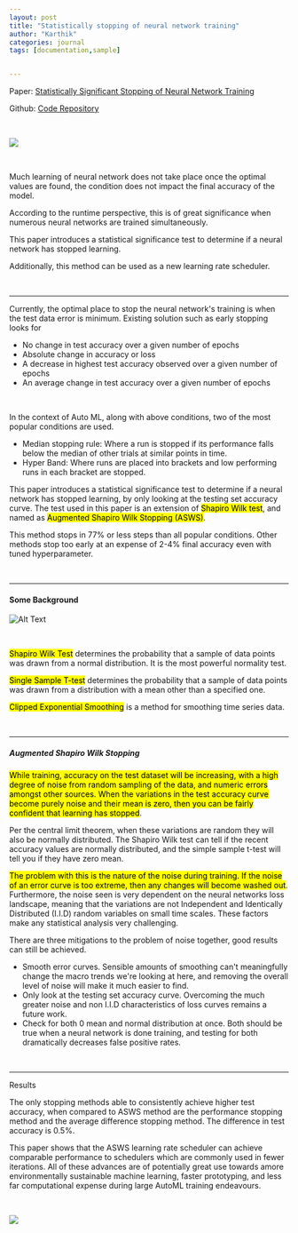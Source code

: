 ```yaml
---
layout: post
title: "Statistically stopping of neural network training"
author: "Karthik"
categories: journal
tags: [documentation,sample]


---
```




Paper: [Statistically Significant Stopping of Neural Network Training](https://arxiv.org/abs/2103.01205)

Github: [Code Repository](https://github.com/justinkterry/ASWS)



<br>



![](https://media.giphy.com/media/1yTgp9l8CbatRiEQ77/giphy.gif)

<br>

Much learning of neural network does not take place once the optimal values are found, the condition does not impact the final accuracy of the model. 

According to the runtime perspective, this is of great significance when numerous neural networks are trained simultaneously. 

This paper introduces a statistical significance test to determine if a neural network has stopped learning. 

Additionally, this method can be used as a new learning rate scheduler. 

<br>



---



Currently, the optimal place to stop the neural network's training is when the test data error is minimum. Existing solution such as early stopping looks for

-  No change in test accuracy over a given number of epochs
- Absolute change in accuracy or loss
- A decrease in highest test accuracy observed over a given number of epochs
- An average change in test accuracy over a given number of epochs

<br>

In the context of Auto ML, along with above conditions, two of the most popular conditions are used.

- Median stopping rule: Where a run is stopped if its performance falls below the median of other trials at similar points in time. 
- Hyper Band: Where runs are placed into brackets and low performing runs in each bracket are stopped.



This paper introduces a statistical significance test to determine if a neural network has stopped learning, by only looking at the testing set accuracy curve. The test used in this paper is an extension of <mark>Shapiro Wilk test</mark>, and named as <mark>Augmented Shapiro Wilk Stopping (ASWS)</mark>. 

This method stops in 77% or less steps than all popular conditions. Other methods stop too early at an expense of 2-4% final accuracy even with tuned hyperparameter.

<br>



---



#### Some Background

![Alt Text](https://media.giphy.com/media/l2JhORT5IFnj6ioko/giphy.gif)

<br>

<mark>Shapiro Wilk Test</mark> determines the probability that a sample of data points was drawn from a normal distribution. It is the most powerful normality test. 

<mark>Single Sample T-test</mark> determines the probability that a sample of data points was drawn from a distribution with a mean other than a specified one.

<mark>Clipped Exponential Smoothing</mark> is a method for smoothing time series data. 

<br>



---



##### Augmented Shapiro Wilk Stopping

<mark>While training, accuracy on the test dataset will be increasing, with a high degree of noise from random sampling of the data, and numeric errors amongst other sources. When the variations in the test accuracy curve become purely noise and their mean is zero, then you can be fairly confident that learning has stopped</mark>. 

Per the central limit theorem, when these variations are random they will also be normally distributed. The Shapiro Wilk test can tell if the recent accuracy values are normally distributed, and the simple sample t-test will tell you if they have zero mean.

<mark>The problem with this is the nature of the noise during training. If the noise of an error curve is too extreme, then any changes will become washed out</mark>. Furthermore, the noise seen is very dependent on the neural networks loss landscape, meaning that the variations are not Independent and Identically Distributed (I.I.D) random variables on small time scales. These factors make any statistical analysis very challenging. 

There are three mitigations to the problem of noise together, good results can still be achieved. 

- Smooth error curves. Sensible amounts of smoothing can't meaningfully change the macro trends we're looking at here, and removing the overall level of noise will make it much easier to find.
- Only look at the testing set accuracy curve. Overcoming the much greater noise and non I.I.D characteristics of loss curves remains a future work.
- Check for both 0 mean and normal distribution at once. Both should be true when a neural network is done training, and testing for both dramatically decreases false positive rates. 

<br>

---



Results

The only stopping methods able to consistently achieve higher test accuracy, when compared to ASWS method are the performance stopping method and the average difference stopping method. The difference in test accuracy is 0.5%. 

This paper shows that the ASWS learning rate scheduler can achieve comparable performance to schedulers which are commonly used in fewer iterations. All of these advances are of potentially great use towards amore environmentally sustainable machine learning, faster prototyping, and less far computational expense during large AutoML training endeavours. 



<br>



![](https://media.giphy.com/media/3o7buiyYnf8OhsVp9m/giphy.gif)



<br>









